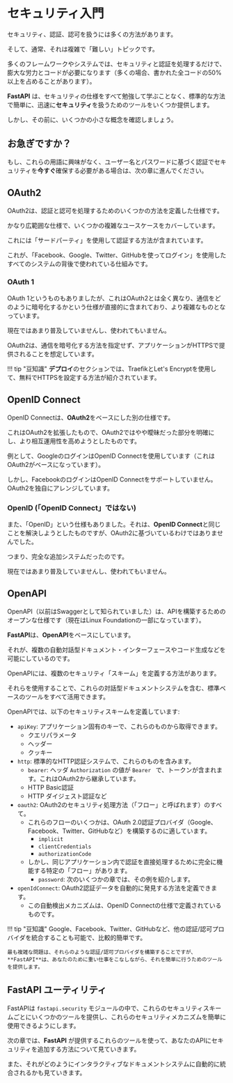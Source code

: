 # セキュリティ入門

セキュリティ、認証、認可を扱うには多くの方法があります。

そして、通常、それは複雑で「難しい」トピックです。

多くのフレームワークやシステムでは、セキュリティと認証を処理するだけで、膨大な労力とコードが必要になります（多くの場合、書かれた全コードの50%以上を占めることがあります）。

**FastAPI** は、セキュリティの仕様をすべて勉強して学ぶことなく、標準的な方法で簡単に、迅速に**セキュリティ**を扱うためのツールをいくつか提供します。

しかし、その前に、いくつかの小さな概念を確認しましょう。

## お急ぎですか？

もし、これらの用語に興味がなく、ユーザー名とパスワードに基づく認証でセキュリティを**今すぐ**確保する必要がある場合は、次の章に進んでください。

## OAuth2

OAuth2は、認証と認可を処理するためのいくつかの方法を定義した仕様です。

かなり広範囲な仕様で、いくつかの複雑なユースケースをカバーしています。

これには「サードパーティ」を使用して認証する方法が含まれています。

これが、「Facebook、Google、Twitter、GitHubを使ってログイン」を使用したすべてのシステムの背後で使われている仕組みです。

### OAuth 1

OAuth 1というものもありましたが、これはOAuth2とは全く異なり、通信をどのように暗号化するかという仕様が直接的に含まれており、より複雑なものとなっています。

現在ではあまり普及していませんし、使われてもいません。

OAuth2は、通信を暗号化する方法を指定せず、アプリケーションがHTTPSで提供されることを想定しています。

!!! tip "豆知識"
    **デプロイ**のセクションでは、TraefikとLet's Encryptを使用して、無料でHTTPSを設定する方法が紹介されています。


## OpenID Connect

OpenID Connectは、**OAuth2**をベースにした別の仕様です。

これはOAuth2を拡張したもので、OAuth2ではやや曖昧だった部分を明確にし、より相互運用性を高めようとしたものです。

例として、GoogleのログインはOpenID Connectを使用しています（これはOAuth2がベースになっています）。

しかし、FacebookのログインはOpenID Connectをサポートしていません。OAuth2を独自にアレンジしています。

### OpenID (「OpenID Connect」ではない)

また、「OpenID」という仕様もありました。それは、**OpenID Connect**と同じことを解決しようとしたものですが、OAuth2に基づいているわけではありませんでした。

つまり、完全な追加システムだったのです。

現在ではあまり普及していませんし、使われてもいません。

## OpenAPI

OpenAPI（以前はSwaggerとして知られていました）は、APIを構築するためのオープンな仕様です（現在はLinux Foundationの一部になっています）。

**FastAPI**は、**OpenAPI**をベースにしています。

それが、複数の自動対話型ドキュメント・インターフェースやコード生成などを可能にしているのです。

OpenAPIには、複数のセキュリティ「スキーム」を定義する方法があります。

それらを使用することで、これらの対話型ドキュメントシステムを含む、標準ベースのツールをすべて活用できます。

OpenAPIでは、以下のセキュリティスキームを定義しています:

* `apiKey`: アプリケーション固有のキーで、これらのものから取得できます。
    * クエリパラメータ
    * ヘッダー
    * クッキー
* `http`: 標準的なHTTP認証システムで、これらのものを含みます。
    * `bearer`: ヘッダ `Authorization` の値が `Bearer ` で、トークンが含まれます。これはOAuth2から継承しています。
    * HTTP Basic認証
    * HTTP ダイジェスト認証など
* `oauth2`: OAuth2のセキュリティ処理方法（「フロー」と呼ばれます）のすべて。
    * これらのフローのいくつかは、OAuth 2.0認証プロバイダ（Google、Facebook、Twitter、GitHubなど）を構築するのに適しています。
        * `implicit`
        * `clientCredentials`
        * `authorizationCode`
    * しかし、同じアプリケーション内で認証を直接処理するために完全に機能する特定の「フロー」があります。
        * `password`: 次のいくつかの章では、その例を紹介します。
* `openIdConnect`: OAuth2認証データを自動的に発見する方法を定義できます。
    * この自動検出メカニズムは、OpenID Connectの仕様で定義されているものです。


!!! tip "豆知識"
    Google、Facebook、Twitter、GitHubなど、他の認証/認可プロバイダを統合することも可能で、比較的簡単です。

    最も複雑な問題は、それらのような認証/認可プロバイダを構築することですが、**FastAPI**は、あなたのために重い仕事をこなしながら、それを簡単に行うためのツールを提供します。

## **FastAPI** ユーティリティ

FastAPIは `fastapi.security` モジュールの中で、これらのセキュリティスキームごとにいくつかのツールを提供し、これらのセキュリティメカニズムを簡単に使用できるようにします。

次の章では、**FastAPI** が提供するこれらのツールを使って、あなたのAPIにセキュリティを追加する方法について見ていきます。

また、それがどのようにインタラクティブなドキュメントシステムに自動的に統合されるかも見ていきます。
